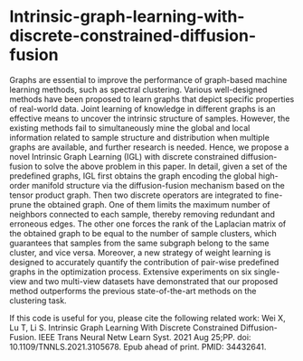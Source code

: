 # Intrinsic-graph-learning-with-discrete-constrained-diffusion-fusion
Graphs are essential to improve the performance of graph-based machine learning methods, such as spectral clustering. Various well-designed methods have been proposed to learn graphs that depict specific properties of real-world data. Joint learning of knowledge in different graphs is an effective means to uncover the intrinsic structure of samples. However, the existing methods fail to simultaneously mine the global and local information related to sample structure and distribution when multiple graphs are available, and further research is needed. Hence, we propose a novel Intrinsic Graph Learning (IGL) with discrete constrained diffusion-fusion to solve the above problem in this paper. In detail, given a set of the predefined graphs, IGL first obtains the graph encoding the global high-order manifold structure via the diffusion-fusion mechanism based on the tensor product graph. Then two discrete operators are integrated to fine-prune the obtained graph. One of them limits the maximum number of neighbors connected to each sample,  thereby removing redundant and erroneous edges. The other one forces the rank of the Laplacian matrix of the obtained graph to be equal to the number of sample clusters, which guarantees that samples from the same subgraph belong to the same cluster, and vice versa. Moreover, a new strategy of weight learning is designed to accurately quantify the contribution of pair-wise predefined graphs in the optimization process. Extensive experiments on six single-view and two multi-view datasets have demonstrated that our proposed method outperforms the previous state-of-the-art methods on the clustering task. 

If this code is useful for you, please cite the following related work:
Wei X, Lu T, Li S. Intrinsic Graph Learning With Discrete Constrained Diffusion-Fusion. IEEE Trans Neural Netw Learn Syst. 2021 Aug 25;PP. doi: 10.1109/TNNLS.2021.3105678. Epub ahead of print. PMID: 34432641.
